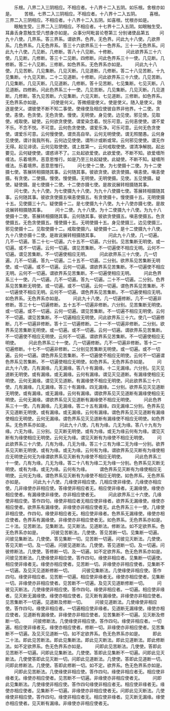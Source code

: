 <!-- { "loadSidebar": true } -->
　　乐根。八界二入三阴相应。不相应者。十八界十二入五阴。如乐根。舍根亦如是。
　　苦根。七界二入三阴相应。不相应者。十八界十二入五阴。
　　喜根。三界二入三阴相应。不相应者。十八界十二入五阴。如喜根。忧根亦如是。
　　眼触生受。三界二入三阴相应。不相应者。十七界十二入五阴。如眼触生受。耳鼻舌身意触生受六想身亦如是。
众事分阿毗昙论卷第三
分别诸使品第五
　　问九十八使。几界系。答三界系。谓欲界。色界。无色界。问此九十八使。几欲界系。几色界系。几无色界系。答三十六欲界系三十一色界系。三十一无色界系。问此九十八使。几见断。几修断。答八十八见断。十修断。
　　问此欲界系三十六使。几见断。几修断。答三十二见断。四修断。问此色界系三十一使。几见断。几修断。答二十八见断。三修断。如色界系。无色界系亦如是。
　　问此九十八使。几见苦断。几见集断。几见灭断。几见道断。几修断。答二十八见苦断。十九见集断。十九见灭断。二十二见道断。十修断。问此欲界系三十六使。几见苦断。几见集断。几见灭断。几见道断。几修断。答十见苦断。七见集断。七见灭断。八见道断。四修断。问此色界系三十一使。几见苦断。几见集断。几见灭断。几见道断。几修断。答九见苦断。六见集断。六见灭断。七见道断。三修断。如色界系。无色界系亦如是。
　　问使是何义。答微细是使义。使是使义。随入是使义。随逐是使义。谓彼使不断不知二事使。使缘使及相应使彼自界非他界。十二使。贪使。恚使。色贪使。无色贪使。慢使。无明使。身见使。边见使。邪见使。见取使。戒取使。疑使。云何欲贪使使。谓爱染念着。悦乐可意。云何恚使使。谓不爱不乐。不念不悦。不可意。云何色贪使使。谓爱乐净。可乐可意。云何无色贪使使。谓爱乐可意。云何慢使使。谓贡高自举。云何无明使使。谓无照闇愚。云何身见使使。谓计我我所有。云何边见使使。谓所计或断或常。云何邪见使使。谓无作无得。起见诽谤。云何见取使使。谓上胜第一。云何戒取使使。谓清净解脱。起出要见。云何疑使使。谓惑谛不了。三处起欲爱使。此欲爱使。不断不知。欲爱缠所缠法。乐着境界。恶意思惟行。如是乃至三处起疑使。此疑使。不断不知。疑缠所缠法。乐着境界。恶意思惟行。
　　问七使十二使。为七使摄十二使。为十二使摄七使。答展转相摄随其事。云何随其事。彼欲贪使。欲贪使摄。嗔恚使。嗔恚使摄。有贪使。二使摄。慢使。慢使摄。无明使。无明使摄。见使。五见使摄。疑使。疑使摄。是七使摄十二使。十二使亦摄七使。是故说展转相摄随其事。
　　问七使。九十八使。为七使摄九十八使。为九十八使摄七使。答展转相摄随其事。云何随其事。彼欲贪使摄五嗔恚使摄五。有贪使摄十。慢使摄十五。无明使摄十五。见使摄三十六。疑使摄十二。是七使摄九十八使。九十八使亦摄七使。是故说展转相摄随其事。
　　问十二使。九十八使。为十二使摄九十八使。为九十八使摄十二使。答展转相摄随其事。云何随其事。彼欲贪使摄五。嗔恚使摄五。色贪使摄五。无色贪使摄五。慢使摄十五。无明使摄十五。身见使摄三。边见使摄三。邪见使摄十二。见取使摄十二。戒取使摄六。疑使摄十二。是十二使摄九十八使。九十八使亦摄十二使。是故说展转相摄随其事。
　　问此九十八使。几一切遍。几不一切遍。答二十七一切遍。六十五不一切遍。六分别。见苦集断无明使。或一切遍。或不一切遍。云何一切遍。谓见苦集断。不一切遍使不相应无明。云何不一切遍。谓见苦集断。不一切遍使相应无明。
　　问此欲界系三十六使。几一切遍。几不一切遍。答九一切遍。二十五不一切遍。二分别。欲界系见苦集断无明使。或一切遍。或不一切遍。云何一切遍。谓欲界系见苦集断。不一切遍使不相应无明。云何不一切遍。谓欲界系见苦集断。不一切遍使相应无明。
　　问此色界系三十一使。几一切遍。几不一切遍。答九一切遍。二十不一切遍。二分别。色界系见苦集断无明使。或一切遍。或不一切遍。云何一切遍。谓色界系见苦集断。不一切遍使不相应无明。云何不一切遍。谓色界系见苦集断。不一切遍使相应无明。如色界系。无色界系亦如是。
　　问此九十八使。几一切遍修断。几不一切遍非修断。答三十七一切遍修断。五十五不一切遍非修断。六分别。见苦集断无明使。或一切遍。或不一切遍。云何一切遍。谓见苦集断。不一切遍不相应无明使。云何不一切遍。谓见苦集断。不一切遍相应无明使。问此欲界系三十六。使几一切遍修断。几不一切遍非修断。答十三一切遍修断。二十一不一切遍非修断。二分别。欲界系见苦集断无明使。或一切遍。或不一切遍。云何一切遍。谓欲界系见苦集断。不一切遍使不相应无明使。云何不一切遍。谓欲界系见苦集断。不一切遍使相应无明使。
　　问此色界系三十一使。几一切遍修断。几不一切遍非修断。答十二一切遍修断。十七不一切遍非修断。二分别见苦集断无明使。或一切遍。或不一切遍。云何一切遍。谓色界系见苦集断。不一切遍使不相应无明使。云何不一切遍谓色界系见苦集断。不一切遍使相应无明使。如色界系。无色界系亦如是。
　　问此九十八使。几有漏缘。几无漏缘。答八十有漏缘。十二无漏缘。六分别。见灭见道断无明使。或有漏缘。或无漏缘。云何有漏缘。谓见灭见道断。有漏缘使相应无明使。云何无漏缘。谓见灭见道断。有漏缘使不相应无明使。问此欲界系三十六使。几有漏缘。几无漏缘。答三十有漏缘。四无漏缘。二分别。欲界系见灭见道断无明使。或有漏缘。或无漏缘。云何有漏缘。谓欲界系见灭见道断有漏缘使相应无明使。云何无漏缘。谓欲界系见灭见道断有漏缘使不相应无明使。
　　问此色界系三十一使。几有漏缘。几无漏缘。答二十五有漏缘。四无漏缘二分别。色界系见灭见道断无明使。或有漏缘。或无漏缘。云何有漏缘。谓色界系见灭见道断有漏缘使相应无明使。云何无漏缘。谓色界系见灭见道断有漏缘使不相应无明使。如色界系。无色界系亦如是。
　　问此九十八使。几有为缘。几无为缘。答八十九有为缘。六无为缘。三分别。见灭断无明使。或有为缘。或无为缘云何有为缘。谓见灭断有为缘使相应无明使。云何无为缘。谓见灭断有为缘使不相应无明使。
　　问此欲界系三十六使。几有为缘。几无为缘。答三十三有为缘二无为缘一分别。欲界系见灭断无明使。或有为缘。或无为缘。云何有为缘。谓欲界系见灭断有为缘使相应无明使云何无为缘谓欲界系见灭断有为缘使不相应无明使。
　　问此色界系三十一使。几有为缘。几无为缘。答二十八有为缘二无为缘一分别。色界系见灭断无明使。或有为缘。或无为缘。云何有为缘。
　　谓色界系见灭断有为缘使相应无明使。云何无为缘。谓色界系见灭断有为缘使不相应无明使。如色界系。无色界系亦如是。
　　问此九十八使。几缘使非相应使。几相应使非缘使。几缘使亦相应使。几非缘使亦非相应使。答缘使非相应者无。相应使非缘者。无漏缘使。缘使亦相应使者。有漏缘使非缘使。亦非相应使者无。
　　问此欲界系三十六使。几缘使非相应使。答作四句。缘使非相应者无相应使非缘者。欲界系无漏缘使。缘使亦相应使者。欲界系有漏缘使。非缘使亦非相应使者无。此色界系三十一使。几缘使非相应使。作四句。缘使非相应者无。相应使非缘者。色界系无漏缘使。缘使亦相应使者。色界系有漏缘使。非缘使亦非相应使者无。如色界系。无色界系亦如是。二十法。见苦断法。见集断法。见灭断法。见道断法。修断法。如不定欲界系。色无色界系亦如是。
　　问彼见苦断法。几使使。答见苦断一切。见集断一切遍。问彼见集断法。几使使。答见集断一切。见苦断一切遍。问彼见灭断法。几使使。答见灭断一切。及一切遍。问彼见道断法。几使使。答见道断一切。及一切遍。问彼修断法。几使使。答修断一切。及一切遍。如不定欲界系。色无色界系亦如是。问彼见苦断法。几使缘使非相应使。答作四句。缘使非相应者。见集断一切遍使。相应使非缘者无。缘使亦相应使者。见苦断一切。非缘使亦非相应使者。见集断不一切遍。及见灭见道断修断一切。
　　问彼见集断法。几使缘使非相应使。答作四句。缘使非相应者。见苦断一切遍。相应使非缘者无。缘使亦相应使者。见集断一切。非缘使亦非相应使者。见苦断不一切遍。及见灭见道断修断一切。
　　问彼见灭断法。几使缘使非相应使。答作四句。缘使非相应者。一切遍。相应使非缘者。见灭断无漏缘使。缘使亦相应使者。见灭断有漏缘使。非缘使亦非相应使者。见苦集断不一切遍。见道断及修断一切。
　　问彼见道断法。几使缘使非相应使。答作四句。缘使非相应者。一切遍相应使非缘者。见道断无漏缘使。缘使亦相应使者。见道断有漏缘使。非缘使亦非相应使者。见苦集断不一切遍。见灭断及修断一切。
　　问彼修断法。几使缘使非相应使。答作四句。缘使非相应者。一切遍。相应使非缘者无。缘使亦相应使者。修断一切。非缘使亦非相应使者。见苦集断不一切遍。及见灭见道断一切。如不定欲界系。色无色界系亦如是。
　　即此二十法。即此见苦断法。即此见集断法。即此见灭断法。即此见道断法。即此修断法。如不定欲界系。色无色界系亦如是。
　　问即此见苦断法。几使使。答即此见苦断不一切遍。问即此见集断法。几使使。答即此见集断不一切遍。问即此见灭断法。几使使答即此见灭断一切。问即此见道断法。几使使。答即此见道断一切。问即此修断法。几使使。答即此修断一切。如不定。欲界系。色无色界系亦如是。
　　问即此见苦断法。几使缘使非相应使。答作四句。缘使非相应者无。相应使非缘者无。缘使亦相应使者。见苦断不一切遍。非缘使亦非相应使者无。
　　问即此见集断法。几使缘使非相应使。答作四句缘使非相应者无。相应使非缘者无。缘使亦相应使者。见集断不一切遍。非缘使亦非相应使者无。问即此见灭断法。几使缘使非相应使。答作四句。缘使非相应者无。相应使非缘者。见灭断无漏缘。缘使亦相应使者。见灭断有漏缘。非缘使亦非相应使者无。
